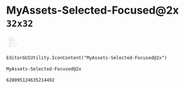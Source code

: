 # MyAssets-Selected-Focused@2x `32x32`
<img src="/img/MyAssets-Selected-Focused@2x.png" width=32 height=32>

``` CSharp
EditorGUIUtility.IconContent("MyAssets-Selected-Focused@2x")
```
```
MyAssets-Selected-Focused@2x
```
```
628095124635214492
```
